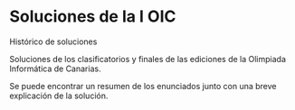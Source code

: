 # Soluciones de la I OIC
Histórico de soluciones

Soluciones de los clasificatorios y finales de las ediciones de la Olimpiada Informática de Canarias.

Se puede encontrar un resumen de los enunciados junto con una breve explicación de la solución.
